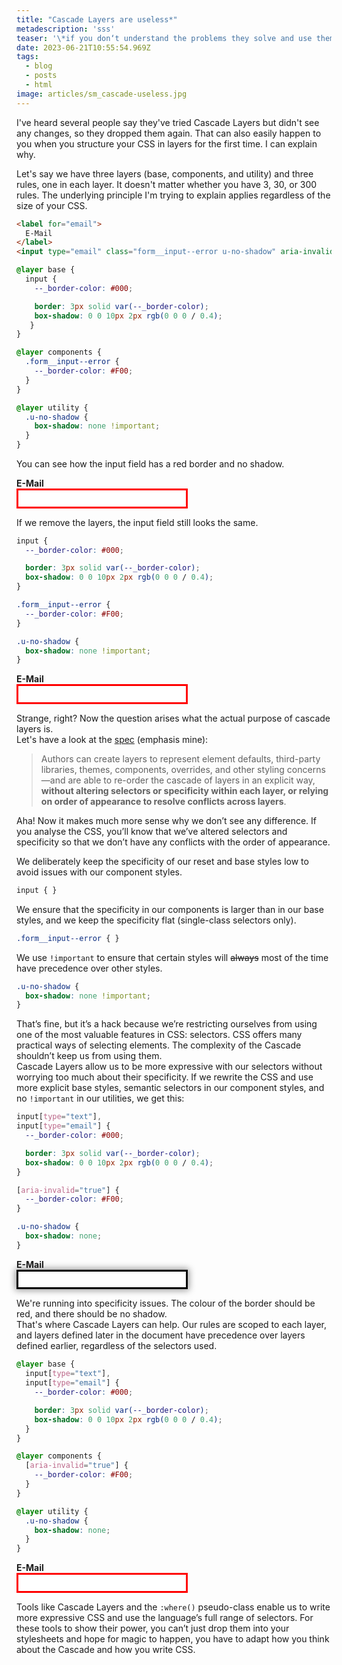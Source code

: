 ```yaml
---
title: "Cascade Layers are useless*"
metadescription: 'sss'
teaser: '\*if you don‘t understand the problems they solve and use them in combination with other solutions that tackle the same challenges albeit less elegantly and with the downside of limiting you in taking full advantage of selectors, one of the coolest features in CSS, and if you ignore the fact that they can help you organise and manage your own and third-party code.'
date: 2023-06-21T10:55:54.969Z
tags:
  - blog
  - posts
  - html
image: articles/sm_cascade-useless.jpg
---
```

I've heard several people say they've tried Cascade Layers but didn't see any changes, so they dropped them again. That can also easily happen to you when you structure your CSS in layers for the first time. I can explain why.

Let's say we have three layers (base, components, and utility) and three rules, one in each layer. It doesn't matter whether you have 3, 30, or 300 rules. The underlying principle I'm trying to explain applies regardless of the size of your CSS.

```html
<label for="email">
  E-Mail
</label>
<input type="email" class="form__input--error u-no-shadow" aria-invalid="true" required id="email">
```


```css
@layer base {
  input {
    --_border-color: #000;

    border: 3px solid var(--_border-color);
    box-shadow: 0 0 10px 2px rgb(0 0 0 / 0.4);
   }
}

@layer components {
  .form__input--error {
    --_border-color: #F00;
  }
}

@layer utility {
  .u-no-shadow {
    box-shadow: none !important;
  }
}
```

<style>
  label {
    display: block;
    font-weight: bold;
  }

  input {
    display: block;
    padding: 0.4em;
  }
  
  @layer base {
  .demo1 input {
    --_border-color: #000;
    border: 3px solid var(--_border-color);
    box-shadow: 0 0 10px 2px rgb(0 0 0 / 0.4);
 }
}

@layer components {
  .demo1 .form__input--error {
    --_border-color: #F00;
  }
}

@layer utility {
  .demo1 .u-no-shadow {
    box-shadow: none !important;
  }
}

.demo2   input {
    --_border-color: #000;
    border: 3px solid var(--_border-color);
    box-shadow: 0 0 10px 2px rgb(0 0 0 / 0.4);
 }

 .demo2   .form__input--error {
    --_border-color: #F00;
  }

  .demo2   .u-no-shadow {
    box-shadow: none !important;
  }

  .demo3 input[type="text"],
.demo3 input[type="email"] {
  --_border-color: #000;

  border: 3px solid var(--_border-color);
  box-shadow: 0 0 10px 2px rgb(0 0 0 / 0.4);
}

.demo3 [aria-invalid="true"] {
  --_border-color: #F00;
}

.demo3 .u-no-shadow {
  box-shadow: none;
}

@layer base {
  .demo4 input[type="text"],
  .demo4 input[type="email"] {
    --_border-color: #000;

    border: 3px solid var(--_border-color);
    box-shadow: 0 0 10px 2px rgb(0 0 0 / 0.4);
  }
}

@layer components {
  .demo4 [aria-invalid="true"] {
    --_border-color: #F00;
  }
}

@layer utility {
  .demo4 .u-no-shadow {
    box-shadow: none;
  }
}

</style>

You can see how the input field has a red border and no shadow.

<div data-sample="demo" class="demo1">
<label for="email">
  E-Mail
</label>
<input type="email" class="form__input--error u-no-shadow" size="30" required aria-invalid="true" id="email">
</div>

If we remove the layers, the input field still looks the same.


```css
input {
  --_border-color: #000;

  border: 3px solid var(--_border-color);
  box-shadow: 0 0 10px 2px rgb(0 0 0 / 0.4);
}

.form__input--error {
  --_border-color: #F00;
}

.u-no-shadow {
  box-shadow: none !important;
}
```

<div data-sample="demo" class="demo2">
<label for="email2">
  E-Mail
</label>
<input type="email" class="form__input--error u-no-shadow" size="30" required aria-invalid="true" id="email2">
</div>

Strange, right? Now the question arises what the actual purpose of cascade layers is.   
Let's have a look at the [spec](https://drafts.csswg.org/css-cascade-5/#layering) (emphasis mine):

> Authors can create layers to represent element defaults, third-party libraries, themes, components, overrides, and other styling concerns—and are able to re-order the cascade of layers in an explicit way, **without altering selectors or specificity within each layer, or relying on order of appearance to resolve conflicts across layers**.

Aha! Now it makes much more sense why we don’t see any difference. If you analyse the CSS, you’ll know that we’ve altered selectors and specificity so that we don’t have any conflicts with the order of appearance.

We deliberately keep the specificity of our reset and base styles low to avoid issues with our component styles.

```css
input { }
```

We ensure that the specificity in our components is larger than in our base styles, and we keep the specificity flat (single-class selectors only).

```css
.form__input--error { }
```

We use `!important` to ensure that certain styles will <s>always</s> most of the time have precedence over other styles.

```css
.u-no-shadow {
  box-shadow: none !important;
}
```

That’s fine, but it’s a hack because we’re restricting ourselves from using one of the most valuable features in CSS: selectors. 
CSS offers many practical ways of selecting elements. The complexity of the Cascade shouldn’t keep us from using them.  
Cascade Layers allow us to be more expressive with our selectors without worrying too much about their specificity. If we rewrite the CSS and use more explicit base styles, semantic selectors in our component styles, and no `!important` in our utilities, we get this:

```css
input[type="text"],
input[type="email"] {
  --_border-color: #000;

  border: 3px solid var(--_border-color);
  box-shadow: 0 0 10px 2px rgb(0 0 0 / 0.4);
}

[aria-invalid="true"] {
  --_border-color: #F00;
}

.u-no-shadow {
  box-shadow: none;
}
```

<div data-sample="demo" class="demo3">
<label for="email3">
  E-Mail
</label>
<input type="email" class="u-no-shadow" size="30" required aria-invalid="true" id="email3">
</div>

We're running into specificity issues. The colour of the border should be red, and there should be no shadow.  
That's where Cascade Layers can help. Our rules are scoped to each layer, and layers defined later in the document have precedence over layers defined earlier, regardless of the selectors used.

```css
@layer base {
  input[type="text"],
  input[type="email"] {
    --_border-color: #000;

    border: 3px solid var(--_border-color);
    box-shadow: 0 0 10px 2px rgb(0 0 0 / 0.4);
  }
}

@layer components {
  [aria-invalid="true"] {
    --_border-color: #F00;
  }
}

@layer utility {
  .u-no-shadow {
    box-shadow: none;
  }
}
```

<div data-sample="demo" class="demo4">
<label for="email4">
  E-Mail
</label>
<input type="email" class="u-no-shadow" size="30" required aria-invalid="true" id="email4">
</div>

Tools like Cascade Layers and the `:where()` pseudo-class enable us to write more expressive CSS and use the language’s full range of selectors. For these tools to show their power, you can’t just drop them into your stylesheets and hope for magic to happen, you have to adapt how you think about the Cascade and how you write CSS.